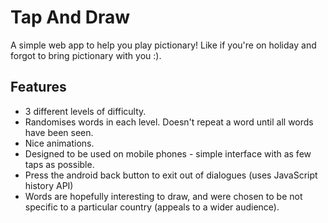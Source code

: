 # Tap And Draw

A simple web app to help you play pictionary! Like if you're on holiday and forgot to bring pictionary with you :).

## Features
- 3 different levels of difficulty.
- Randomises words in each level. Doesn't repeat a word until all words have been seen.
- Nice animations.
- Designed to be used on mobile phones - simple interface with as few taps as possible.
- Press the android back button to exit out of dialogues (uses JavaScript history API)
- Words are hopefully interesting to draw, and were chosen to be not specific to a particular country (appeals to a wider audience).
